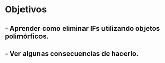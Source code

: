 # Objetivos

## - Aprender como eliminar IFs utilizando objetos polimórficos.

## - Ver algunas consecuencias de hacerlo.
